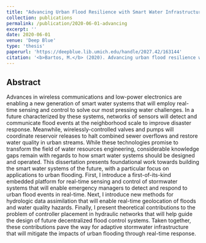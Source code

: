 ```yaml
---
title: "Advancing Urban Flood Resilience with Smart Water Infrastructure"
collection: publications
permalink: /publication/2020-06-01-advancing
excerpt: ''
date: 2020-06-01
venue: 'Deep Blue'
type: 'thesis'
paperurl: 'https://deepblue.lib.umich.edu/handle/2027.42/163144'
citation: '<b>Bartos, M.</b> (2020). Advancing urban flood resilience with smart water infrastructure. Ph.D. Dissertation.' 
---
```


## Abstract

Advances in wireless communications and low-power electronics are enabling a new generation of smart water systems that will employ real-time sensing and control to solve our most pressing water challenges. In a future characterized by these systems, networks of sensors will detect and communicate flood events at the neighborhood scale to improve disaster response. Meanwhile, wirelessly-controlled valves and pumps will coordinate reservoir releases to halt combined sewer overflows and restore water quality in urban streams. While these technologies promise to transform the field of water resources engineering, considerable knowledge gaps remain with regards to how smart water systems should be designed and operated. This dissertation presents foundational work towards building the smart water systems of the future, with a particular focus on applications to urban flooding. First, I introduce a first-of-its-kind embedded platform for real-time sensing and control of stormwater systems that will enable emergency managers to detect and respond to urban flood events in real-time. Next, I introduce new methods for hydrologic data assimilation that will enable real-time geolocation of floods and water quality hazards. Finally, I present theoretical contributions to the problem of controller placement in hydraulic networks that will help guide the design of future decentralized flood control systems. Taken together, these contributions pave the way for adaptive stormwater infrastructure that will mitigate the impacts of urban flooding through real-time response.

